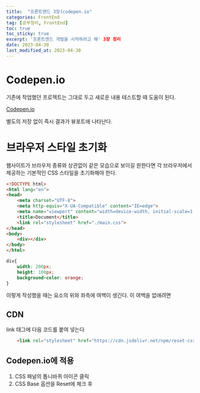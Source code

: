 ```yaml
---
title:  "프론트엔드 3장(codepen.io"
categories: FrontEnd
tag: [공부정리, FrontEnd]
toc: true
toc_sticky: true
excerpt: '프론트엔드 개발을 시작하려고 해' 3장 정리
date: 2023-04-30
last_modified_at: 2023-04-30
---
```


# Codepen.io
기존에 작업했던 프로젝트는 그대로 두고 새로운 내용 테스트할 때 도움이 된다.

[Codepen.io](https://codepen.io/)

별도의 저장 없이 즉시 결과가 뷰포트에 나타난다.

# 브라우저 스타일 초기화
웹사이트가 브라우저 종류와 상관없이 같은 모습으로 보이길 원한다면 각 브라우저에서 제공하는 기본적인 CSS 스타일을 초기화해야 한다.

```HTML
<!DOCTYPE html>
<html lang="en">
<head>
    <meta charset="UTF-8">
    <meta http-equiv="X-UA-Compatible" content="IE=edge">
    <meta name="viewport" content="width=device-width, initial-scale=1.0">
    <title>Document</title>
    <link rel="stylesheet" href="./main.css">
</head>
<body>
    <div></div>
</body>
</html>
```

```CSS
div{
    width: 200px;
    height: 100px;
    background-color: orange;
}
```
이렇게 작성했을 때는 요소의 위와 좌측에 여백이 생긴다. 이 여백을 없애려면

## CDN
link 태그에 다음 코드를 붙여 넣는다
```HTML
    <link rel="stylesheet" href="https://cdn.jsdelivr.net/npm/reset-css@5.0.1/reset.min.css"> 
```

## Codepen.io에 적용
1. CSS 패널의 톱니바퀴 아이콘 클릭
2. CSS Base 옵션을 Reset에 체크 후 